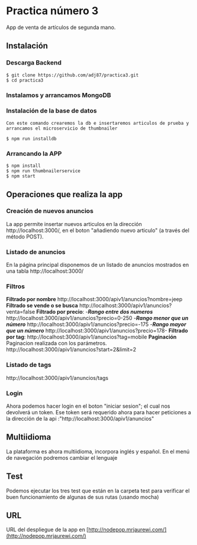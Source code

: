 # Practica número 3 


App de venta de artículos de segunda mano.

## Instalación

### Descarga Backend
	$ git clone https://github.com/adj87/practica3.git
	$ cd practica3

### Instalamos y arrancamos MongoDB
	
### Instalación de la base de datos
	
    Con este comando crearemos la db e insertaremos articulos de prueba y arrancamos el microservicio de thumbnailer
    
	$ npm run installdb


### Arrancando la APP
	$ npm install
	$ npm run thumbnailerservice
    $ npm start

## Operaciones que realiza la app
### Creación de nuevos anuncios 
La app permite insertar nuevos articulos en la dirección http://localhost:3000/, en el boton "añadiendo nuevo articulo" (a través del método POST).
### Listado de anuncios
En la página principal disponemos de un listado de anuncios mostrados en una tabla http://localhost:3000/
### Filtros

**Filtrado por nombre**
http://localhost:3000/apiv1/anuncios?nombre=jeep
**Filtrado se vende o se busca**
http://localhost:3000/apiv1/anuncios?venta=false
 **Filtrado por precio**: 
            -***Rango entre dos numeros***
                http://localhost:3000/apiv1/anuncios?precio=0-250
            -***Rango menor que un número***
                http://localhost:3000/apiv1/anuncios?precio=-175
            -***Rango mayor que un número***
                http://localhost:3000/apiv1/anuncios?precio=178-
**Filtrado por tag**:
                http://localhost:3000/apiv1/anuncios?tag=mobile
**Paginación**
        Paginacion realizada con los parámetros.
        http://localhost:3000/apiv1/anuncios?start=2&limit=2
### Listado de tags
http://localhost:3000/apiv1/anuncios/tags
### Login
Ahora podemos hacer login en el boton "iniciar sesion"; el cual nos devolverá un token. Ese token será requerido ahora para hacer peticiones a la dirección de la api :"http://localhost:3000/apiv1/anuncios"
## Multiidioma
La plataforma es ahora multiidioma, incorpora inglés y español. En el menú de navegación podremos cambiar el lenguaje
## Test
Podemos ejecutar los tres test que están en la carpeta test para verificar el buen funcionamiento de algunas de sus rutas (usando mocha)  

## URL
URL del despliegue de la app en [http://nodepop.mrjaurewi.com/](http://nodepop.mrjaurewi.com/)

